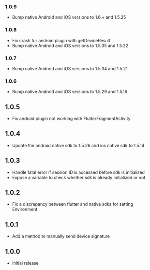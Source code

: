 ### 1.0.9

- Bump native Android and iOS versions to 1.6.+ and 1.5.25

### 1.0.8

- Fix crash for android plugin with getDeviceResult 
- Bump native Android and iOS versions to 1.5.35 and 1.5.22

### 1.0.7

- Bump native Android and iOS versions to 1.5.34 and 1.5.21

### 1.0.6

- Bump native Android and iOS versions to 1.5.29 and 1.5.16

## 1.0.5

- Fix android plugin not working with FlutterFragmentActivity

## 1.0.4

- Update the android native sdk to 1.5.26 and ios native sdk to 1.5.14

## 1.0.3

- Handle fatal error if session ID is accessed before sdk is initialized
- Expose a variable to check whether sdk is already initialized or not

## 1.0.2

- Fix a discrepancy between flutter and native sdks for setting Environment

## 1.0.1

- Add a method to manually send device signature

## 1.0.0

- Initial release
